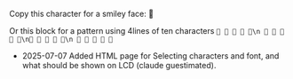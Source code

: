 Copy this character for a smiley face: 

Or this block for a pattern using 4lines of ten characters
`    \n     \n    \n     `


* 2025-07-07 Added HTML page for Selecting characters and font, and what should be shown on LCD (claude guestimated).
